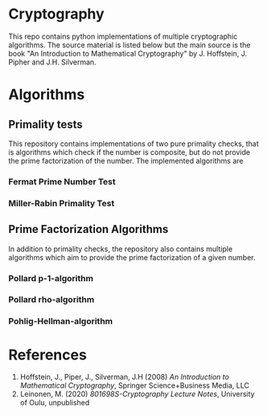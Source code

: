 # Cryptography
This repo contains python implementations of multiple cryptographic algorithms.
The source material is listed below but the main source is the book "An Introduction to Mathematical Cryptography" by J. Hoffstein, J. Pipher and J.H. Silverman. 

# Algorithms
## Primality tests
This repository contains implementations of two pure primality checks, that is algorithms which check if the number is composite, but do not provide the prime factorization of the number. The implemented algorithms are

### Fermat Prime Number Test

### Miller-Rabin Primality Test

## Prime Factorization Algorithms
In addition to primality checks, the repository also contains multiple algorithms which aim to provide the prime factorization of a given number.

### Pollard p-1-algorithm

### Pollard rho-algorithm

### Pohlig-Hellman-algorithm

# References
1. Hoffstein, J., Piper, J., Silverman, J.H (2008) *An Introduction to Mathematical Cryptography*, Springer Science+Business Media, LLC
2. Leinonen, M. (2020) *801698S-Cryptography Lecture Notes*, University of Oulu, unpublished 